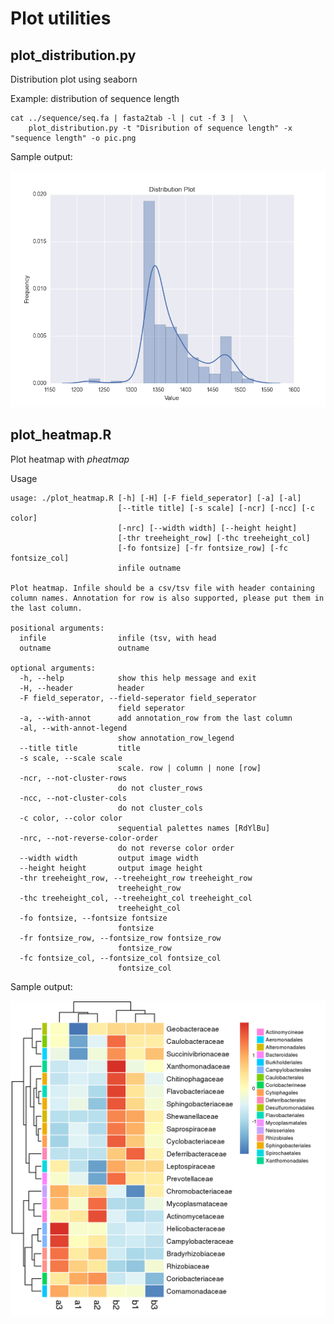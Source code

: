 # Plot utilities 
	
## plot_distribution.py

Distribution plot using seaborn

Example: distribution of sequence length 

	cat ../sequence/seq.fa | fasta2tab -l | cut -f 3 |  \
		plot_distribution.py -t "Disribution of sequence length" -x "sequence length" -o pic.png

Sample output:

![Sample output](data.txt.png)

## plot_heatmap.R

Plot heatmap with *pheatmap*

Usage

    usage: ./plot_heatmap.R [-h] [-H] [-F field_seperator] [-a] [-al]
                            [--title title] [-s scale] [-ncr] [-ncc] [-c color]
                            [-nrc] [--width width] [--height height]
                            [-thr treeheight_row] [-thc treeheight_col]
                            [-fo fontsize] [-fr fontsize_row] [-fc fontsize_col]
                            infile outname
    
    Plot heatmap. Infile should be a csv/tsv file with header containing column names. Annotation for row is also supported, please put them in the last column.
    
    positional arguments:
      infile                infile (tsv, with head
      outname               outname
    
    optional arguments:
      -h, --help            show this help message and exit
      -H, --header          header
      -F field_seperator, --field-seperator field_seperator
                            field seperator
      -a, --with-annot      add annotation_row from the last column
      -al, --with-annot-legend
                            show annotation_row_legend
      --title title         title
      -s scale, --scale scale
                            scale. row | column | none [row]
      -ncr, --not-cluster-rows
                            do not cluster_rows
      -ncc, --not-cluster-cols
                            do not cluster_cols
      -c color, --color color
                            sequential palettes names [RdYlBu]
      -nrc, --not-reverse-color-order
                            do not reverse color order
      --width width         output image width
      --height height       output image height
      -thr treeheight_row, --treeheight_row treeheight_row
                            treeheight_row
      -thc treeheight_col, --treeheight_col treeheight_col
                            treeheight_col
      -fo fontsize, --fontsize fontsize
                            fontsize
      -fr fontsize_row, --fontsize_row fontsize_row
                            fontsize_row
      -fc fontsize_col, --fontsize_col fontsize_col
                            fontsize_col
                            
Sample output:

![Sample output](heatmap.png)